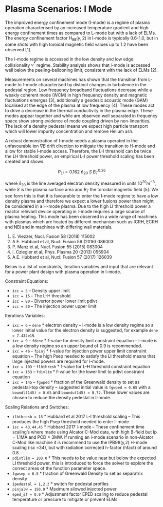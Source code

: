# Plasma Scenarios: I Mode

The improved energy confinement mode (I-mode) is a regime of plasma operation characterised by an increased temperature gradient and high energy confinement times as compared to L-mode but with a lack of ELMs. The energy confinement factor $`H_{98}(y,2)`$ in I-mode is typically 0.6-1.0, but in some shots with high toroidal magnetic field values up to 1.2 have been observed [1].

The I-mode regime is accessed in the low density and low edge collisionality $`\nu^\ast`$ regime. Stability analysis shows that I-mode is accessed well below the peeling-ballooning limit, consistent with the lack of ELMs [2].

Measurements on several machines has shown that the transition from L-mode to I-mode characterised by distinct changes in turbulence in the pedestal region. Low frequency broadband fluctuations decrease while a weakly coherent mode (WCM) in high frequency density and magnetic fluctuations emerges [3], additionally a geodesic acoustic mode (GAM) localised at the edge of the plasma at low frequency [4]. These modes act to drive a decrease in the thermal conductivity in the plasma edge. These modes appear together and while are observed well separated in frequency space show strong evidence of mode coupling driven by non-linearities. The lack of a density pedestal means we expect high particle transport which will lower impurity concentration and remove Helium ash.  

A robust demonstration of I-mode needs a plasma operated in the unfavourable ion $`\nabla B`$ drift direction to mitigate the transition to H-mode and allow for stable I-mode access. Therefore, the L-I threshold can be twice the LH threshold power, an empirical L-I power threshold scaling has been created and shows

```math
P_{LI}=0.162\ \bar{n}_{20}\ S\ B_T^{0.26}
```

where $`\bar{n}_{20}`$ is the line averaged electron density measured in units $`{10}^{20}m^{-3}`$, while $`S`$ is the plasma surface area and $`B_T`$ the toroidal magnetic field [5]. We see form this is that it is favourable to enter the I-mode regime to have a low density plasma and therefore we expect a lower fusions power than might be considered in a H-mode plasma. Due to the high LI threshold power a reactor relevant device operating in I-mode requires a large source of plasma heating. This mode has been observed in a wide range of machines with plasmas which are heated by different mechanism such as ICRH, ECRH and NBI and in machines with differing wall materials.

1. E. Viezzer, Nucl. Fusion 58 (2018) 115002
2. A.E. Hubbard et al, Nucl. Fusion 56 (2016) 086003
3. P. Manz et al, Nucl. Fusion 55 (2015) 083004
4. I. Cziegler et al, Phys. Plasma 20 (2013) 055904
5. A.E. Hubbard et al, Nucl. Fusion 57 (2017) 126039

Below is a list of constraints, iteration variables and input that are relevant for a power plant design with plasma operation in I-mode.

Constraint Equations:

* `icc = 5` – Density upper limit
* `icc = 15` – The L-H threshold
* `icc = 80` – Divertor power lower limit pdivt
* `icc = 30` – The injection power upper limit

Iterations Variables:

* `ixc = 6` – `dene` * electron density – I-mode is a low density regime so a lower initial value for the electron density is suggested, for example `dene = 7.432e19`.
* `ixc = 9` – `fdene` * f-value for density limit constraint equation – I-mode is a low density regime so an upper bound of 0.9 is recommended.
* `ixc = 46` – `fpinj` * f-value for injection power upper limit constraint equation – The high Psep needed to satisfy the LI threshold means that large injected powers are required for I-mode.  
* `ixc = 103` – `flhthresh` * f-value for L-H threshold constraint equation
* `ixc = 153` – `fdivlim` * f-value for the lower limit to pdivt constraint equation
* `ixc = 145` – `fgwped` * fraction of the Greenwald density to set as pedestal-top density – suggested initial value is `fgwped = 0.65` with a `boundl(145) = 0.65` and `boundu(145) = 0.72`. These lower values are chosen to reduce the density pedestal in I-mode.

Scaling Relations and Switches:

* `ilhthresh = 18` * Hubbard et al 2017 L-I threshold scaling – This produces the high Psep threshold needed to enter I-mode
* `isc = 43,44,45` * Hubbard 2017 I-mode – These confinement time scaling’s where made using Alcator C-Mod data, with high B-field but Ip = 1.1MA and PCD = 3MW. If running an I-mode scenario in non-Alcator C-Mod like machine it is recommend to use the IPB98(y,2) H-mode scaling (isc =34), but with radiation corrected h-factor (hfact) of around 0.8.
* `pdivtlim = 200.0` * This needs to be value near but below the expected LI threshold power, this is introduced to force the solver to explore the correct areas of the function parameter space.
* `fgwsep = 0.5` * fraction of Greenwald Density to set as separatrix density
* `ipedestal = 1,2,3` * switch for pedestal profiles
* `pinjalw = 150.0` * Maximum allowed injected power
* `eped_sf = 0.9` * Adjustment factor EPED scaling to reduce pedestal temperature or pressure to mitigate or prevent ELMs

